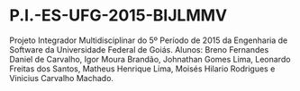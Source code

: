 # P.I.-ES-UFG-2015-BIJLMMV
Projeto Integrador Multidisciplinar do 5º Período de 2015 da Engenharia de Software da Universidade Federal de Goiás.
Alunos: Breno Fernandes Daniel de Carvalho, Igor Moura Brandão, Johnathan Gomes Lima, Leonardo Freitas dos Santos, Matheus Henrique Lima, Moisés Hilario Rodrigues e Vinicius Carvalho Machado.
